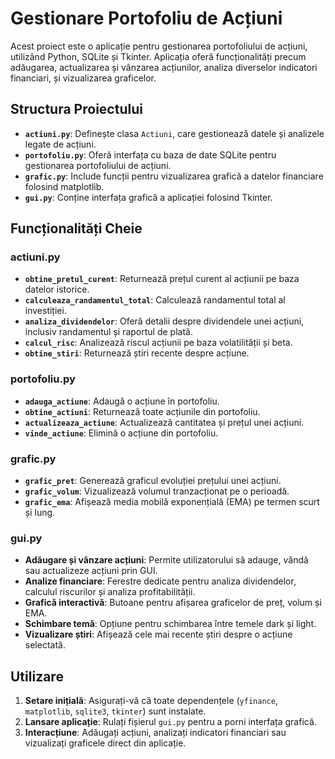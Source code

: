# Gestionare Portofoliu de Acțiuni

Acest proiect este o aplicație pentru gestionarea portofoliului de acțiuni, utilizând Python, SQLite și Tkinter. Aplicația oferă funcționalități precum adăugarea, actualizarea și vânzarea acțiunilor, analiza diverselor indicatori financiari, și vizualizarea graficelor.

## Structura Proiectului

- **`actiuni.py`**: Definește clasa `Actiuni`, care gestionează datele și analizele legate de acțiuni.
- **`portofoliu.py`**: Oferă interfața cu baza de date SQLite pentru gestionarea portofoliului de acțiuni.
- **`grafic.py`**: Include funcții pentru vizualizarea grafică a datelor financiare folosind matplotlib.
- **`gui.py`**: Conține interfața grafică a aplicației folosind Tkinter.

## Funcționalități Cheie

### actiuni.py
- **`obtine_pretul_curent`**: Returnează prețul curent al acțiunii pe baza datelor istorice.
- **`calculeaza_randamentul_total`**: Calculează randamentul total al investiției.
- **`analiza_dividendelor`**: Oferă detalii despre dividendele unei acțiuni, inclusiv randamentul și raportul de plată.
- **`calcul_risc`**: Analizează riscul acțiunii pe baza volatilității și beta.
- **`obtine_stiri`**: Returnează știri recente despre acțiune.

### portofoliu.py
- **`adauga_actiune`**: Adaugă o acțiune în portofoliu.
- **`obtine_actiuni`**: Returnează toate acțiunile din portofoliu.
- **`actualizeaza_actiune`**: Actualizează cantitatea și prețul unei acțiuni.
- **`vinde_actiune`**: Elimină o acțiune din portofoliu.

### grafic.py
- **`grafic_pret`**: Generează graficul evoluției prețului unei acțiuni.
- **`grafic_volum`**: Vizualizează volumul tranzacționat pe o perioadă.
- **`grafic_ema`**: Afișează media mobilă exponențială (EMA) pe termen scurt și lung.

### gui.py
- **Adăugare și vânzare acțiuni**: Permite utilizatorului să adauge, vândă sau actualizeze acțiuni prin GUI.
- **Analize financiare**: Ferestre dedicate pentru analiza dividendelor, calculul riscurilor și analiza profitabilității.
- **Grafică interactivă**: Butoane pentru afișarea graficelor de preț, volum și EMA.
- **Schimbare temă**: Opțiune pentru schimbarea între temele dark și light.
- **Vizualizare știri**: Afișează cele mai recente știri despre o acțiune selectată.

## Utilizare
1. **Setare inițială**: Asigurați-vă că toate dependențele (`yfinance`, `matplotlib`, `sqlite3`, `tkinter`) sunt instalate.
2. **Lansare aplicație**: Rulați fișierul `gui.py` pentru a porni interfața grafică.
3. **Interacțiune**: Adăugați acțiuni, analizați indicatori financiari sau vizualizați graficele direct din aplicație.

